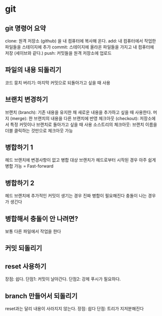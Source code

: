 # git

## git 명령어 요약

clone: 원격 저장소 (github) 을 내 컴퓨터에 복사해 온다.
add: 내 컴퓨터에서 작업한 파일들을 스테이지에 추가
commit: 스테이지에 올라온 파일들을 가지고 내 컴퓨터에 저장 (세이브와 같다.)
push: 커밋들을 원격 저장소에 업로드

## 파일의 내용 되돌리기

코드 뭉치 버리기: 마지막 커밋으로 되돌아가고 싶을 때 사용

## 브랜치 변경하기

브랜치 (branch): 기존 내용을 유지한 채 새로운 내용을 추가하고 싶을 때 사용한다.
머지 (merge): 한 브랜치의 내용을 다른 브랜치에 반영
체크아웃 (checkout): 저장소에서 특정 커밋이나 브랜치로 돌아가고 싶을 때 사용
소스트리의 체크아웃: 브랜치 이름을 더블 클릭하는 것만으로 체크아웃 가능

## 병합하기 1

헤드 브랜치에 변경사항이 없고 병합 대상 브랜치가 헤드로부터 시작된 경우 아주 쉽게 병합 가능 = Fast-forward

## 병합하기 2

헤드 브랜치에 추가적인 커밋이 생기는 경우 진짜 병합이 필요해진다
충돌이 나는 경우가 생긴다

## 병합해서 충돌이 안 나려면?

보통 다른 파일에서 작업을 한다

## 커밋 되돌리기

## reset 사용하기

장점: 쉽다.
단점1: 커밋이 날아간다.
단점2: 강제 푸시가 필요하다.

## branch 만들어서 되돌리기

reset과는 달리 내용이 사라지지 않는다.
장점: 쉽다
단점: 트리가 지저분해진다

